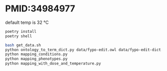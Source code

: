 # PMID:34984977

default temp is 32 °C

```bash
poetry install
poetry shell
```

```bash
bash get_data.sh
python ontology_to_term_dict.py data/fypo-edit.owl data/fypo-edit-dict.json data/fypo-edit-chebi-dict.json
python mapping_conditions.py
python mapping_phenotypes.py
python mapping_with_dose_and_temperature.py
```